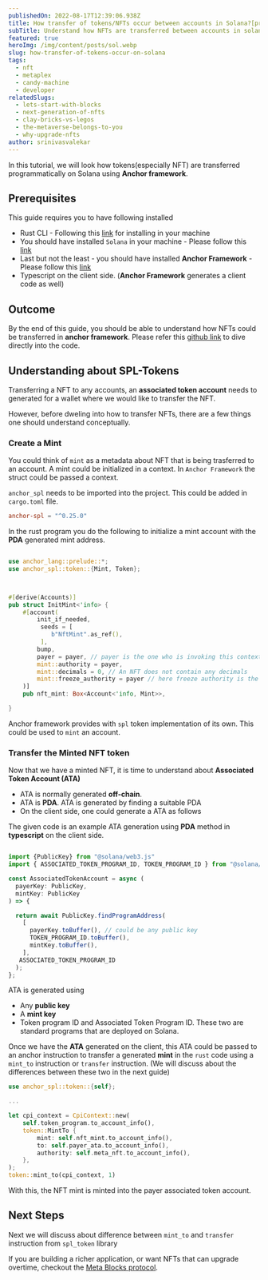 ```yaml
---
publishedOn: 2022-08-17T12:39:06.938Z
title: How transfer of tokens/NFTs occur between accounts in Solana?[programmatically]
subTitle: Understand how NFTs are transferred between accounts in solana
featured: true
heroImg: /img/content/posts/sol.webp
slug: how-transfer-of-tokens-occur-on-solana
tags:
  - nft
  - metaplex
  - candy-machine
  - developer
relatedSlugs:
  - lets-start-with-blocks
  - next-generation-of-nfts
  - clay-bricks-vs-legos
  - the-metaverse-belongs-to-you
  - why-upgrade-nfts
author: srinivasvalekar
---
```


In this tutorial, we will look how tokens(especially NFT) are transferred programmatically on Solana using **Anchor framework**.

## Prerequisites

This guide requires you to have following installed

* Rust CLI - Following this [link](https://www.rust-lang.org/tools/install) for installing in your machine
* You should have installed `Solana` in your machine - Please follow this [link](https://docs.solana.com/cli/install-solana-cli-tools)
* Last but not the least - you should have installed **Anchor Framework**  - Please follow this [link](https://book.anchor-lang.com/getting_started/installation.html#anchor)
* Typescript on the client side. (**Anchor Framework** generates a client code as well)
  


## Outcome

By the end of this guide, you should be able to understand how NFTs could be transferred in **anchor framework**. Please refer this [github link](https://github.com/metablockshq/metablocks-program-library/blob/main/nft-vault/programs/nft-vault/src/lib.rs) to dive directly into the code.


## Understanding about SPL-Tokens

Transferring a NFT to any accounts, an **associated token account** needs to generated for a wallet where we would like to transfer the NFT.

However, before dweling into how to transfer NFTs, there are a few things one should understand conceptually. 


### Create a Mint 
You could think of `mint` as a metadata about NFT that is being trasferred to an account. A mint could be initialized in a context. In `Anchor Framework` the struct could be passed a context. 

`anchor_spl` needs to be imported into the project. This could be added in `cargo.toml` file.

```toml
anchor-spl = "^0.25.0"
```


In the rust program you do the following to initialize a mint account with the **PDA** generated mint address.

```rust

use anchor_lang::prelude::*;
use anchor_spl::token::{Mint, Token};



#[derive(Accounts)]
pub struct InitMint<'info> {
    #[account(
        init_if_needed,
         seeds = [
            b"NftMint".as_ref(),
         ],
        bump,
        payer = payer, // payer is the one who is invoking this context
        mint::authority = payer,
        mint::decimals = 0, // An NFT does not contain any decimals
        mint::freeze_authority = payer // here freeze authority is the payer
    )]
    pub nft_mint: Box<Account<'info, Mint>>,

}

```

Anchor framework provides with `spl` token implementation of its own. This could be used to `mint` an account.


### Transfer the Minted NFT token

Now that we have a minted NFT, it is time to understand about **Associated Token Account (ATA)**

* ATA is normally generated **off-chain**. 
* ATA is **PDA**. ATA is generated by finding a suitable PDA
* On the client side, one could generate a ATA as follows 

The given code is an example ATA generation using **PDA** method in **typescript** on the client side.

```typescript

import {PublicKey} from "@solana/web3.js"
import { ASSOCIATED_TOKEN_PROGRAM_ID, TOKEN_PROGRAM_ID } from "@solana/spl-token";

const AssociatedTokenAccount = async (
  payerKey: PublicKey,
  mintKey: PublicKey
) => {

  return await PublicKey.findProgramAddress(
    [
      payerKey.toBuffer(), // could be any public key
      TOKEN_PROGRAM_ID.toBuffer(),
      mintKey.toBuffer(),
    ],
   ASSOCIATED_TOKEN_PROGRAM_ID  
  );
};

```

ATA is generated using 
* Any **public key**
* A **mint key** 
* Token program ID and Associated Token Program ID. These two are standard programs that are deployed on Solana.

Once we have the **ATA** generated on the client, this ATA could be passed to an anchor instruction to transfer a generated **mint** in the `rust` code using a `mint_to` instruction or `transfer` instruction. (We will discuss about the differences between these two in the next guide)

```rust
use anchor_spl::token::{self};

...

let cpi_context = CpiContext::new(
    self.token_program.to_account_info(),
    token::MintTo {
        mint: self.nft_mint.to_account_info(),
        to: self.payer_ata.to_account_info(),
        authority: self.meta_nft.to_account_info(),
    },
);
token::mint_to(cpi_context, 1)
```

With this, the NFT mint is minted into the payer associated token account. 


## Next Steps

Next we will discuss about difference between `mint_to` and `transfer` instruction from `spl_token` library 

If you are building a richer application, or want NFTs that can upgrade overtime, checkout the [Meta Blocks protocol](https://metablocks.world/guides/protocol).